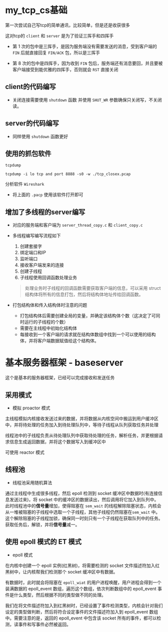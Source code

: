 # my_tcp_cs基础

第一次尝试自己写tcp的简单通讯，比较简单，但是还是收获很多

这对tcp的 `client` 和 `server` 是为了验证三挥手和四挥手

* 第 1 次的包中是三挥手，是因为服务端没有需要发送的消息，受到客户端的 `FIN` 后就直接回复 `FIN/ACK` 包，所以是三挥手

* 第 8 次的包中是四挥手，因为收到 `FIN` 包后，服务端还有消息要回，并且要被客户端接受到能优雅的四挥手，否则就会 `RST` 直接关闭

## client的代码编写

* 关闭连接需要使用 `shutdown` 函数 并使用 `SHUT_WR` 参数确保只关闭写，不关闭读。

## server的代码编写
* 同样使用 `shutdown` 函数更好
   
## 使用的抓包软件
`tcpdump`

    tcpdump -i lo tcp and port 8888 -s0 -w ./tcp_closex.pcap

分析软件 `Wireshark` 

* 将上面的 `.pacp` 使用该软件打开即可

## 增加了多线程的server编写

+ 对应的服务端和客户端为 `server_thread_copy.c` 和 `client_copy.c` 

+ 多线程编写编写流程如下

    1. 创建套接字
    2. 绑定端口和IP
    3. 监听端口
    4. 接收客户端发来的连接
    5. 创建子线程
    6. 子线程使用回调函数处理业务
    > 处理业务时子线程的回调函数需要获取客户端的信息，可以采用 struct 结构体将所有的信息打包，然后将结构体地址传给回调函数。

+ 打包结构体和传入结构体时注意的问题
    + 打包结构体后需要创建全局的变量，并确定该结构体个数（这决定了可同时运行的子线程的个数）
    + 需要在主线程中初始化结构体
    + 每接收到一个客户端的请求就在结构体数组中找到一个可以使用的结构体，并将客户端数据赋值给这个结构体。


# 基本服务器框架 - baseserver
这个是基本的服务器框架，已经可以完成接收和发送任务

## 采用模式
+ 模拟 proactor 模式

主线程模拟内核接收发送过来的数据，并将数据从内核空间中搬运到用户缓冲区中，并将待处理的任务加入到待处理队列中，等待子线程从队列获取任务并处理

线程池中的子线程负责从待处理队列中获取待处理的任务，解析任务，并更根据请求信息生成返回数据，并将这个数据写入到缓冲区中

可使用 reactor 模式


## 线程池
+ 线程池采用随机算法

通过主线程中生成很多线程，然后 epoll 检测到 socket 缓冲区中数据时(有连接信息发送过来)，将 socket 中的缓冲区的数据读出，然后调用将它加入到队列中。此时线程池中的**信号量**增加，使得阻塞在 `sem_wait` 的线程解除阻塞状态，内核会从一堆被阻塞的子线程中选取一个子线程，其他子线程仍然阻塞在`sem_wait` 中。这个解除阻塞的子线程加锁，确保同一时刻只有一个子线程在获取队列中的任务。获取任务后，解锁，并将**信号量**减一。

## 使用 epoll 模式的 ET 模式
+ epoll 模式

在内核中创建一个 epoll 实例(红黑树)，将需要检测的 socket 文件描述符加入红黑树中，让内核帮我们检测那个 socket 缓冲区中有数据。

有数据时，此时就会将阻塞在 `epoll_wiat` 的用户进程唤醒，用户进程会得到一个装满数据的 epoll_event 数组，遍历这个数组，依次判断数组中的 epoll_event 事件是什么类型，然后根据不同的类型做不同的处理。

我们在将文件描述符加入到红黑树时，已经设置了事件检测类型，内核会针对我们设定的类型做判断，然后将符合设定事件的文件描述符加入到 epoll_event 数组中。需要注意的是，返回的 epoll_event 中包含该 socket 所有的事件，都可以检测，读事件和写事件必然被返回。
